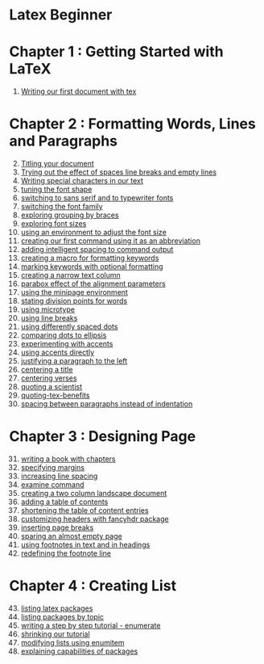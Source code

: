 # Latex Beginner

# Chapter 1 : Getting Started with LaTeX

1. [Writing our first document with tex](notes/01/01-writing-our-first-document-with-texworks.tex)

# Chapter 2 : Formatting Words, Lines and Paragraphs

2. [Titling your document](notes/02/02-titling-your-document.tex)
3. [Trying out the effect of spaces line breaks and empty lines](notes/03/03-trying-out-the-effect-of-spaces-line-breaks-and-empty-lines.tex)
4. [Writing special characters in our text]()
5. [tuning the font shape]()
6. [switching to sans serif and to typewriter fonts]()
7. [switching the font family]()
8. [exploring grouping by braces]()
9. [exploring font sizes]()
10. [using an environment to adjust the font size]()
11. [creating our first command using it as an abbreviation]()
12. [adding intelligent spacing to command output]()
13. [creating a macro for formatting keywords]()
14. [marking keywords with optional formatting]()
15. [creating a narrow text column]()
16. [parabox effect of the alignment parameters]()
17. [using the minipage environment]()
18. [stating division points for words]()
19. [using microtype]()
20. [using line breaks]()
21. [using differently spaced dots]()
22. [comparing dots to ellipsis]()
23. [experimenting with accents]()
24. [using accents directly]()
25. [justifying a paragraph to the left]()
26. [centering a title]()
27. [centering verses]()
28. [quoting a scientist]()
29. [quoting-tex-benefits]()
30. [spacing between paragraphs instead of indentation]()

# Chapter 3 : Designing Page

31. [writing a book with chapters]()
32. [specifying margins]()
33. [increasing line spacing]()
34. [examine command]()
35. [creating a two column landscape document]()
36. [adding a table of contents]()
37. [shortening the table of content entries]()
38. [customizing headers with fancyhdr package]()
39. [inserting page breaks]()
40. [sparing an almost empty page]()
41. [using footnotes in text and in headings]()
42. [redefining the footnote line]()

# Chapter 4 : Creating List

43. [listing latex packages]()
44. [listing packages by topic]()
45. [writing a step by step tutorial - enumerate]()
46. [shrinking our tutorial]()
47. [modifying lists using enumitem]()
48. [explaining capabilities of packages]()